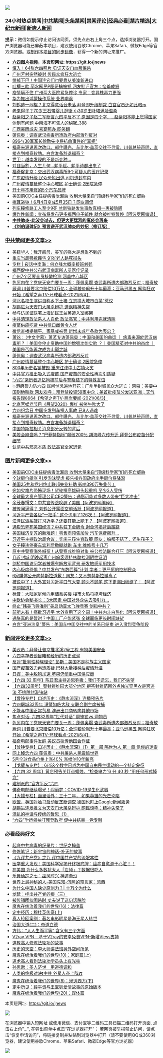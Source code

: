 ![](https://raw.githubusercontent.com/fqnews/bnews/master/64photo/fqnews-qr.jpg)

<div id="tt">
<h3>24小时热点禁闻|<a href="#%E4%B8%AD%E5%85%B1%E7%A6%81%E9%97%BB%E6%9B%B4%E5%A4%9A%E6%96%87%E7%AB%A0">中共禁闻</a>|<a href="#%E5%9B%BE%E7%89%87%E6%96%B0%E9%97%BB%E6%9B%B4%E5%A4%9A%E6%96%87%E7%AB%A0">头条禁闻</a>|<a href="#%E6%96%B0%E9%97%BB%E8%AF%84%E8%AE%BA%E6%9B%B4%E5%A4%9A%E6%96%87%E7%AB%A0">禁闻评论|<a href="#%E5%BF%85%E7%9C%8B%E7%BB%8F%E5%85%B8%E5%A5%BD%E6%96%87">经典必看|<a href="/video.md#%E7%A6%81%E7%89%87%E7%B2%BE%E9%80%89">禁片精选</a>|<a href="https://github.com/fqnews/djy/blob/master/gb/nf1351518.md#1">大纪元新闻</a>|<a href="https://github.com/fqnews/ntdtv/blob/master/gb/prog204.md#1">新唐人新闻</a></h3>
<div><b>提示：</b>微信如提示停止访问该网页，须先点击右上角三个点，选择浏览器打开。国产浏览器可能已屏蔽本项目，建议使用谷歌Chrome、苹果Safari、微软Edge等官方浏览器。或<a href="https://github.com/fqnews/bnews/blob/master/%E5%88%B6%E4%BD%9Cgit%E7%A6%81%E9%97%BB%E9%95%9C%E5%83%8F.md">制作本项目的同步镜像</a>，获得一个新的网址来推广。</div>
<ul>
<li><b><a href="http://d1.bdrive.tk/64.mp4" target="_blank">六四图片视频</a>，本页短网址: https://git.io/jnews</b></li>
<li><a href="/lifebaike/20210604/1559760.md">慎入！64张六四照片 见证天安门血腥屠杀</a></li>
<li><a href="/cnnews/20210604/1559898.md">广州芳村突然被封 传民众疯狂大逃亡</a></li>
<li><a href="/finance/20210604/1559730.md">惊掉下巴！中国连它们也要靠从美澳新进口</a></li>
<li><a href="/cbnews/20210604/1559929.md">吐槽三胎 丽水网民P图恶搞被抓 网友批评官方：恼羞成怒</a></li>
<li><a href="/cbnews/20210604/1560041.md">疫情瞒不住 广州两大医院紧急停诊 专家：变异株毒力更强</a></li>
<li><a href="/cnnews/20210604/1559978.md">华为推出鸿蒙操作系统 业界嘲讽</a></li>
<li><a href="/comments/20210604/1559955.md">刘鹤遭一闷棍？北京得意话音未落 拜登即升级制裁 白宫官员还如此暗示</a></li>
<li><a href="/yule/20210604/1559774.md">老来得子？70岁王石带婴儿逛街 小30岁田朴珺满脸温柔</a></li>
<li><a href="/comments/20210604/1560050.md">赵紫阳之子赵二军断言六四平反不了 原因是四个字……赵紫阳本能上觉得国家体制有问题 中南海不可告人的秘密_388</a></li>
<li><a href="/cbnews/20210604/1560031.md">广西豪雨成灾 喜宴照办 网笑翻</a></li>
<li><a href="/cnnews/20210604/1560161.md">蓬佩奥：调查武汉病毒所遭政府内部激烈反对</a></li>
<li><a href="/cbnews/20210604/1559930.md">8964/38军军长徐勤先少将抗命事件的"真相"</a></li>
<li><a href="/comments/20210604/1560223.md">福奇来源说再次改口。邮件曝光，与比尔·盖茨交往不寻常。川普总统声明，直接点到福奇软肋。白宫准备辞退福奇？</a></li>
<li><a href="/cnnews/20210604/1559743.md">世卫：越南发现的不是新变种…</a></li>
<li><a href="/cbnews/20210604/1559849.md">对韭当割，人生几何…躺平赋、躺平诗都出来了</a></li>
<li><a href="/comments/20210604/1560044.md">福奇促北京：交出武汉病毒所9个可疑人的医疗记录</a></li>
<li><a href="/cbnews/20210604/1560204.md">广东疫情升级 民众恐慌出逃 司机遭封车内</a></li>
<li><a href="/cbnews/20210604/1560336.md">广州疫情蔓延整个中心城区 护士确诊 2医院急停</a></li>
<li><a href="/lifebaike/20210604/1559742.md">开十年不用修的5个汽车品牌</a></li>
<li><a href="/topimagenews/20210604/1560399.md">美国前CDC主任提病毒泄漏后 收到大量来自“顶级科学家”们的死亡威胁</a></li>
<li><a href="/cbnews/20210604/1560008.md">掩耳盗铃！6月4日变成5月35日？网友调侃</a></li>
<li><a href="/cbnews/20210604/1560007.md">列车撞修路工人至少9死 兰新铁路发生事故真相一再被隐瞒</a></li>
<li><a href="/cnnews/20210604/1560113.md">爆炸性新闻：宣布将发布更多福西电子邮件 就会被推特暂停【阿波罗网编译】</a></li>
<li><b><a href="/comments/20200211/1275071.md" target="_blank">中共肺炎-此波会过去，但更大更猛烈的瘟疫会再来</a></b></li>
<li><b><a href="/comments/20200207/1272816.md" target="_blank">《刘伯温碑记》预言避开武汉肺炎的妙招（修订版）</a></b></li>
</ul>
</div>

<div class="catlist">
<h3><a href="/cbnews/" target="_blank">中共禁闻</a><span><a href="/cbnews/" target="_blank" rel="nofollow">更多文章>></a></span></h3>
<ul>
<li><a href="/cbnews/20210605/1560514.md" target="_blank">美籍华人：我开航母，美军的强大是想象不到的</a></li>
<li><a href="/cbnews/20210605/1560513.md" target="_blank">重庆当局强拆民宅 91岁老人路死街头</a></li>
<li><a href="/cbnews/20210605/1560508.md" target="_blank">专栏 | 夜话中南海：何立峰大概率接班刘鹤</a></li>
<li><a href="/cbnews/20210605/1560500.md" target="_blank">福西促中共公布武汉病毒所人员医疗记录</a></li>
<li><a href="/cbnews/20210605/1560492.md" target="_blank">广州7个区要全员核酸检测 涵盖中心城区</a></li>
<li><a href="/comments/20210605/1560482.md" target="_blank">色厉内荏？党庆天安门要关一周；蓬佩奥爆 查武毒所遭内部激烈反对；福奇放厥词 川普要北京赔偿10万亿；全球粮价飙升十年最高；亚马逊黑五 网购狂欢开始【希望之声TV-环球看点-2021/6/4】</a></li>
<li><a href="/cbnews/20210605/1560425.md" target="_blank">河北名校生演讲自称乡下土猪 立志拱大城市白菜”惹议</a></li>
<li><a href="/cbnews/20210604/1560371.md" target="_blank">胡锡进为天安门大屠杀辩护 遭讽精神失常</a></li>
<li><a href="/cbnews/20210604/1560370.md" target="_blank">参与访民证联署上海访民王兰英遭入室绑架</a></li>
<li><a href="/cbnews/20210604/1560363.md" target="_blank">中共清理政法系人人自危 政法高官：中共利用完就清除</a></li>
<li><a href="/cbnews/20210604/1560354.md" target="_blank">疫苗供应吃紧 中共信口雌黄令人忧</a></li>
<li><a href="/cbnews/20210604/1560353.md" target="_blank">微信直播提躺平、家暴或被罚 新增未成年条款为表忠？</a></li>
<li><a href="/cbnews/20210604/1560349.md" target="_blank">萧铭：（中文字幕）萧茗专访蓬佩奥：中国和美国的命运 ｜ 病毒来源於武汉病毒所？｜美国会停止资助中国的增强功能实验 ？｜美国精英对中共的态度 ｜美国是否能再次成为山巅之城</a></li>
<li><a href="/cbnews/20210604/1560343.md" target="_blank">蓬佩奥：调查武汉病毒所遭内部激烈反对</a></li>
<li><a href="/cbnews/20210604/1560336.md" target="_blank">广州疫情蔓延整个中心城区 护士确诊 2医院急停</a></li>
<li><a href="/cbnews/20210604/1560310.md" target="_blank">800年历史名镇被毁 重庆江津中山古镇火灾</a></li>
<li><a href="/cbnews/20210604/1560309.md" target="_blank">中共官方推出吸入式疫苗 国产疫苗的安全性再次引质疑</a></li>
<li><a href="/cbnews/20210604/1560282.md" target="_blank">“六四”亲历者追忆拘捕前后与警察结下的特殊友谊</a></li>
<li><a href="/comments/20210604/1560238.md" target="_blank">💥港府警力防六四 民间悼念遍地开花；广州半封城民众大逃亡；网易：美要中国割地赔款 网友欢呼；拜登禁投资59家中企；美首批疫苗分发送亚洲；天气报告现8964【希望之声TV-两岸要闻-2021/06/3】</a></li>
<li><a href="/cbnews/20210604/1560235.md" target="_blank">北京官媒老节目《展望2020》爆红 被笑牛吹大了</a></li>
<li><a href="/cbnews/20210604/1560234.md" target="_blank">六四纪念日 中国突发列车撞人事故 已9人遇难</a></li>
<li><a href="/comments/20210604/1560223.md" target="_blank">福奇来源说再次改口。邮件曝光，与比尔·盖茨交往不寻常。川普总统声明，直接点到福奇软肋。白宫准备辞退福奇？</a></li>
<li><a href="/cbnews/20210604/1560222.md" target="_blank">中国特斯拉相关消息部分反转的背后</a></li>
<li><a href="/cbnews/20210604/1560206.md" target="_blank">美股会崩盘吗？“巴菲特指标”飙破200％ 胡海峰六传升迁 拜登公布疫苗分配细节</a></li>
<li><a href="/cbnews/20210604/1560205.md" target="_blank">认清中共邪恶本质 政法高官全家退党</a></li>

</ul>
</div>
<div class="catlist">
<h3><a href="/topimagenews/" target="_blank">图片新闻</a><span><a href="/topimagenews/" target="_blank" rel="nofollow">更多文章>></a></span></h3>
<ul>
<li><a href="/topimagenews/20210604/1560399.md" target="_blank">美国前CDC主任提病毒泄漏后 收到大量来自“顶级科学家”们的死亡威胁</a></li>
<li><a href="/topimagenews/20210604/1559716.md" target="_blank">全球房价飙涨 引发泡沫疑虑 报告指各国政府出手房价将降温</a></li>
<li><a href="/topimagenews/20210604/1559658.md" target="_blank">美国25共和党州终止联邦失业补助 影响390万失业劳工</a></li>
<li><a href="/topimagenews/20210604/1559625.md" target="_blank">宛如灾难片恐怖现场！货轮撞高雄码头起重机 至少3人受伤</a></li>
<li><a href="/topimagenews/20210604/1559624.md" target="_blank">全球最大资产管理公司CEO警告：通膨可能对多数人带来“巨大冲击”</a></li>
<li><a href="/topimagenews/20210603/1559198.md" target="_blank">余茂春撰文：中共宣传战唤醒了美国【阿波罗网编译】</a></li>
<li><a href="/topimagenews/20210602/1558626.md" target="_blank">被传闻逼得？ 刘鹤公开露面空前活跃【阿波罗网报道】</a></li>
<li><a href="/topimagenews/20210602/1558579.md" target="_blank">习近平严管各级“一把手” 这个词用了126次！【阿波罗网报道】</a></li>
<li><a href="/topimagenews/20210601/1557942.md" target="_blank">江泽民派系敲打习近平？还要其能上能下？ 【阿波罗网报道】</a></li>
<li><a href="/topimagenews/20210601/1557763.md" target="_blank">通膨恐弄死美国经济？中共狂下金牌令 谢金河揭背后蹊跷</a></li>
<li><a href="/topimagenews/20210601/1557490.md" target="_blank">美国经济复苏的新难题！零售商预告加价 汽车保费飙升…</a></li>
<li><a href="/topimagenews/20210531/1557253.md" target="_blank">习近平主持政治局会议：实施三孩生育政策 网友：婚都不结了，还生孩子？</a></li>
<li><a href="/topimagenews/20210531/1557216.md" target="_blank">女子撞违停豪车宾利后撒腿就跑 车主:维修费十几万</a></li>
<li><a href="/topimagenews/20210531/1557014.md" target="_blank">原中共警察海外喊冤！从警察成维稳对象 被公检法联合打压【阿波罗网报道】</a></li>
<li><a href="/topimagenews/20210531/1556882.md" target="_blank">几近封城 明晚起离广州旅客须持核酸检测阴性证明</a></li>
<li><a href="/topimagenews/20210531/1556881.md" target="_blank">剑桥中国访问学者被爆有解放军背景 研发敏感军用技术</a></li>
<li><a href="/topimagenews/20210530/1556364.md" target="_blank">内心极度恐惧？中共发布“东数西算”计划 学者：更严厉的控制民众</a></li>
<li><a href="/topimagenews/20210529/1556157.md" target="_blank">6家媒体公开向特斯拉道歉！网友：又不想特斯拉撤离了</a></li>
<li><a href="/topimagenews/20210529/1556099.md" target="_blank">被说中了！大外宣对习近平口气大变 顾头不顾尾 这下更漏出破绽了！【阿波罗网报道】</a></li>
<li><a href="/topimagenews/20210529/1555930.md" target="_blank">标普：大陆家庭倾向用储蓄买楼 楼市火热将拖垮经济</a></li>
<li><a href="/topimagenews/20210529/1555876.md" target="_blank">中欧协会秘书长：3大因素 中国对外企失去吸引力…</a></li>
<li><a href="/topimagenews/20210529/1555852.md" target="_blank">终止“韩美飞弹准则”美启动亚太飞弹竞赛 剑指中共？</a></li>
<li><a href="/topimagenews/20210528/1555477.md" target="_blank">前所未有！痛批习近平 大外宣用了这个词！中共内斗白热化【阿波罗网报道】</a></li>
<li><a href="/topimagenews/20210528/1555148.md" target="_blank">通胀真的是暂时？中国工厂产能紧张 全球面临更长时间缺货</a></li>
<li><a href="/topimagenews/20210527/1554774.md" target="_blank">白宫“亚洲沙皇”警告：美国与中国交往中的关系已结束 进入激烈竞争阶段</a></li>

</ul>
</div>
<div class="catlist">
<h3><a href="/comments/" target="_blank">新闻评论</a><span><a href="/comments/" target="_blank" rel="nofollow">更多文章>></a></span></h3>
<ul>
<li><a href="/comments/20210605/1560510.md" target="_blank">美议员：拜登让普京推北溪2号工程 有损美国安全</a></li>
<li><a href="/comments/20210605/1560497.md" target="_blank">六四幸存者谈目睹和经历的历史点滴</a></li>
<li><a href="/comments/20210605/1560496.md" target="_blank">反对“批判性种族理论” 彭斯：美国不是种族主义国家</a></li>
<li><a href="/comments/20210605/1560495.md" target="_blank">国产疫苗效力再遭质疑 巴林大量接种后疫情升温</a></li>
<li><a href="/comments/20210605/1560494.md" target="_blank">日媒：美中脱钩加速 苹果仍倚重中国供应商</a></li>
<li><a href="/comments/20210605/1560491.md" target="_blank">【六四 32 周年】陈日君主持追思弥撒：我们不遗忘，我们不失望</a></li>
<li><a href="/comments/20210605/1560490.md" target="_blank">【六四32周年】警封锁维园大部分地区 拒答封锁范围外点烛光穿黑衣是否违法 不排除封港铁站</a></li>
<li><a href="/comments/20210605/1560489.md" target="_blank">【曾铮专栏】口述历史：《静水流深》连播预告片</a></li>
<li><a href="/comments/20210605/1560488.md" target="_blank">六四屠城32周年 港警如临大敌 支联会副主席被捕</a></li>
<li><a href="/comments/20210605/1560487.md" target="_blank">不能与中国正常贸易 澳洲出口商转向其他市场</a></li>
<li><a href="/comments/20210605/1560486.md" target="_blank">焦点对话: 六四32周年“世代对话” 周锋锁vs.洞物员</a></li>
<li><a href="/comments/20210605/1560482.md" target="_blank">色厉内荏？党庆天安门要关一周；蓬佩奥爆 查武毒所遭内部激烈反对；福奇放厥词 川普要北京赔偿10万亿；全球粮价飙升十年最高；亚马逊黑五 网购狂欢开始【希望之声TV-环球看点-2021/6/4】</a></li>
<li><a href="/comments/20210605/1560480.md" target="_blank">福奇电邮事件发酵 美议员拟传他国会作证</a></li>
<li><a href="/comments/20210605/1560477.md" target="_blank">【曾铮专栏】口述历史：《静水流深》（1）第一部 隔世为人 第一章 信仰的迷雾</a></li>
<li><a href="/comments/20210605/1560472.md" target="_blank">网上悼念六四 蓬佩奥：中共屠杀人民震惊世界</a></li>
<li><a href="/comments/20210605/1560471.md" target="_blank">5月全球食品价格上涨40% 涨幅创10年新高</a></li>
<li><a href="/comments/20210605/1560457.md" target="_blank">【戈壁东专栏】：6/4这个数字已成为中国自由民主运动的一个特定象征</a></li>
<li><a href="/comments/20210605/1560456.md" target="_blank">【六四 32 周年】黄店预告关灯点蜡烛、“检查电力”6 分 40 秒 “用任何形式悼念”</a></li>
<li><a href="/comments/20210605/1560455.md" target="_blank">建制派的“官方平反”六四</a></li>
<li><a href="/comments/20210605/1560454.md" target="_blank">佛奇电邮继续曝光！阎丽梦：COVID-19是生化武器</a></li>
<li><a href="/comments/20210605/1560453.md" target="_blank">【大雄专栏】画里话外：三十二年， 如果英雄的光芒沦陷</a></li>
<li><a href="/comments/20210605/1560452.md" target="_blank">欧盟、英国对脸书启动反垄断调查 德国也盯上Google新闻服务</a></li>
<li><a href="/comments/20210605/1560451.md" target="_blank">胡锡进连发推文为天安门大屠杀辩护 网民惊呼：精神失常了</a></li>
<li><a href="/comments/20210605/1560440.md" target="_blank">混乱的神话与传统的哲思（1）</a></li>
<li><a href="/comments/20210605/1560434.md" target="_blank">“六四”学运领袖吁拜登政府 促中共结束一党专制</a></li>

</ul>
</div>

<div class="catlist">
<h3>必看经典好文</h3>
<ul>
<li><a href="/comments/20200702/1354076.md" target="_blank">起底中共病毒的纪录片：世纪之掩盖</a></li>
<li><a href="/comments/20190418/1115565.md" target="_blank">修炼笔记：新宇宙的神话-补天的故事</a></li>
<li><a href="/bookonline/20131116/201045.md" target="_blank">《九评共产党》之九 评中国共产党的流氓本性</a></li>
<li><a href="/comments/20201115/1431139.md" target="_blank">医学重大发现！美国科学家揭开终极底牌：癌症自愈源于心脏！！</a></li>
<li><a href="/comments/20200427/1319933.md" target="_blank">在美国 为什么多数犹太人「左倾」？数据很吓人</a></li>
<li><a href="/tculture/20190101/792550.md" target="_blank">乐舞仙踪之七：巫风时兴 神迹渐没</a></li>
<li><a href="/comments/20200605/783244.md" target="_blank">世界上最神秘的人-美国先知-沉睡的预言家：凯西</a></li>
<li><a href="/ssgc/20200715/1360940.md" target="_blank">为什么中国人缺少原创力？| 十万个为什么</a></li>
<li><a href="/comments/20200929/1405201.md" target="_blank">龙延：挖出共产党的根（三）</a></li>
<li><a href="/cbnews/20210331/1516754.md" target="_blank">被传销团伙围杀时 丈夫说了这句话脱险</a></li>
<li><a href="/topimagenews/20180615/958090.md" target="_blank">魔鬼在统治着我们的世界(16)：法律篇</a></li>
<li><a href="/tculture/xiulian/20151104/467495.md" target="_blank">定中经历：穆桂英传奇(上)</a></li>
<li><a href="/comments/20200523/1332915.md" target="_blank">真人轮回案例：著名电影明星是海王星人转世</a></li>
<li><a href="/cbnews/20180308/911611.md" target="_blank">治国大道(二)：帝道立德</a></li>
<li><a href="/comments/20200720/1363377.md" target="_blank">方伟：“人人生而平等” 含义有三个方面</a></li>
<li><a href="/comments/20210402/1257608.md" target="_blank">V2ray VPN &#8211; 基于V2ray的安卓免费VPN-新增Vless支持</a></li>
<li><a href="/comments/20200805/1375080.md" target="_blank">道教高人修炼法轮功的故事</a></li>
<li><a href="/tculture/20121025/73064.md" target="_blank">历史的天空：李大师讲法班另外空间所见</a></li>
<li><a href="/topimagenews/20180529/950153.md" target="_blank">魔鬼在统治着我们的世界(10)：家庭篇(上)</a></li>
<li><a href="/comments/20200227/1284657.md" target="_blank">道术高人看到法轮功学员头上有光柱</a></li>
<li><a href="/comments/20210216/1488350.md" target="_blank">孙思邈：圣人济世　用道德调和</a></li>
<li><a href="/cbnews/20210119/1470579.md" target="_blank">人类的终极对决❗中共 外星人齐上阵❓❗</a></li>
<li><a href="/topimagenews/20180527/948714.md" target="_blank">魔鬼在统治着我们的世界(8)：渗透西方(下)</a></li>
<li><a href="/comments/20200616/1345658.md" target="_blank">定中所见：薛平贵与王宝钏爱情故事的原始版本</a></li>
<li><a href="/comments/20180725/976787.md" target="_blank">魔鬼在统治着我们的世界(20)：媒体篇</a></li>

</ul>
</div>

本页短网址: https://git.io/jnews

![](https://raw.githubusercontent.com/fqnews/bnews/master/64photo/fqnews-qr.jpg)

在浏览器中输入短网址 或使用微信、支付宝等二维码工具扫描二维码打开页面, 点击右上角"...", 在弹出菜单中点击“在浏览器打开”； 若网页被举报禁止访问，请点击“恢复申请访问”，将链接复制并粘贴到浏览器中打开（请不要使用QQ或360浏览器，建议使用谷歌Chrome、苹果Safari、微软Edge等官方浏览器）

![](https://raw.githubusercontent.com/fqnews/bnews/master/64photo/wx.jpg)